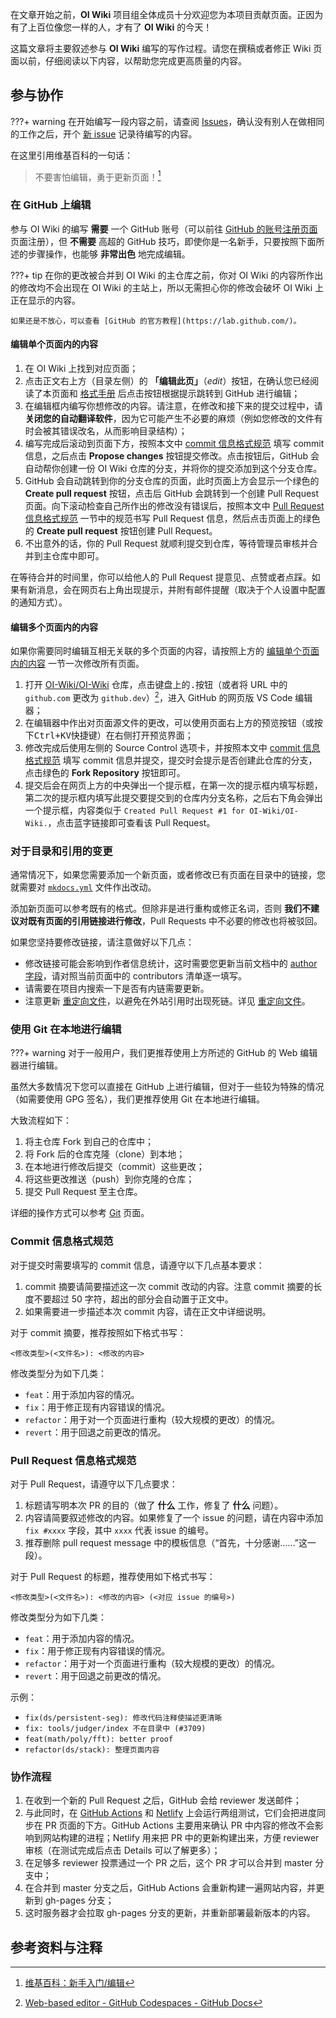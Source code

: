 在文章开始之前，**OI Wiki** 项目组全体成员十分欢迎您为本项目贡献页面。正因为有了上百位像您一样的人，才有了 **OI Wiki** 的今天！

这篇文章将主要叙述参与 **OI Wiki** 编写的写作过程。请您在撰稿或者修正 Wiki 页面以前，仔细阅读以下内容，以帮助您完成更高质量的内容。

## 参与协作

???+ warning
    在开始编写一段内容之前，请查阅 [Issues](https://github.com/OI-wiki/OI-wiki/issues)，确认没有别人在做相同的工作之后，开个 [新 issue](https://github.com/OI-wiki/OI-wiki/issues/new) 记录待编写的内容。

在这里引用维基百科的一句话：

> 不要害怕编辑，勇于更新页面！[^ref1]

### 在 GitHub 上编辑

参与 OI Wiki 的编写 **需要** 一个 GitHub 账号（可以前往 [GitHub 的账号注册页面](https://github.com/signup) 页面注册），但 **不需要** 高超的 GitHub 技巧，即使你是一名新手，只要按照下面所述的步骤操作，也能够 **非常出色** 地完成编辑。

???+ tip
    在你的更改被合并到 OI Wiki 的主仓库之前，你对 OI Wiki 的内容所作出的修改均不会出现在 OI Wiki 的主站上，所以无需担心你的修改会破坏 OI Wiki 上正在显示的内容。
    
    如果还是不放心，可以查看 [GitHub 的官方教程](https://lab.github.com/)。

#### 编辑单个页面内的内容

1. 在 OI Wiki 上找到对应页面；
2. 点击正文右上方（目录左侧）的 **「编辑此页」**（<i class="md-icon">edit</i>）按钮，在确认您已经阅读了本页面和 [格式手册](./format.md) 后点击按钮根据提示跳转到 GitHub 进行编辑；
3. 在编辑框内编写你想修改的内容。请注意，在修改和接下来的提交过程中，请 **关闭您的自动翻译软件**，因为它可能产生不必要的麻烦（例如您修改的文件有时会被其错误改名，从而影响目录结构）；
4. 编写完成后滚动到页面下方，按照本文中 [commit 信息格式规范](#commit) 填写 commit 信息，之后点击 **Propose changes** 按钮提交修改。点击按钮后，GitHub 会自动帮你创建一份 OI Wiki 仓库的分支，并将你的提交添加到这个分支仓库。
5. GitHub 会自动跳转到你的分支仓库的页面，此时页面上方会显示一个绿色的 **Create pull request** 按钮，点击后 GitHub 会跳转到一个创建 Pull Request 页面。向下滚动检查自己所作出的修改没有错误后，按照本文中 [Pull Request 信息格式规范](#pull-request) 一节中的规范书写 Pull Request 信息，然后点击页面上的绿色的 **Create pull request** 按钮创建 Pull Request。
6. 不出意外的话，你的 Pull Request 就顺利提交到仓库，等待管理员审核并合并到主仓库中即可。

在等待合并的时间里，你可以给他人的 Pull Request 提意见、点赞或者点踩。如果有新消息，会在网页右上角出现提示，并附有邮件提醒（取决于个人设置中配置的通知方式）。

#### 编辑多个页面内的内容

如果你需要同时编辑互相无关联的多个页面的内容，请按照上方的 [编辑单个页面内的内容](#_2) 一节一次修改所有页面。

1. 打开 [OI-Wiki/OI-Wiki](https://github.com/OI-Wiki/OI-Wiki) 仓库，点击键盘上的<kbd>.</kbd>按钮（或者将 URL 中的 `github.com` 更改为 `github.dev`）[^ref2]，进入 GitHub 的网页版 VS Code 编辑器；
2. 在编辑器中作出对页面源文件的更改，可以使用页面右上方的预览按钮（或按下<kbd>Ctrl+K</kbd><kbd>V</kbd>快捷键）在右侧打开预览界面；
3. 修改完成后使用左侧的 Source Control 选项卡，并按照本文中 [commit 信息格式规范](#commit) 填写 commit 信息并提交，提交时会提示是否创建此仓库的分支，点击绿色的 **Fork Repository** 按钮即可。
4. 提交后会在网页上方的中央弹出一个提示框，在第一次的提示框内填写标题，第二次的提示框内填写此提交要提交到的仓库内分支名称，之后右下角会弹出一个提示框，内容类似于 `Created Pull Request #1 for OI-Wiki/OI-Wiki.`，点击蓝字链接即可查看该 Pull Request。

### 对于目录和引用的变更

通常情况下，如果您需要添加一个新页面，或者修改已有页面在目录中的链接，您就需要对 [`mkdocs.yml`](https://github.com/OI-wiki/OI-wiki/blob/master/mkdocs.yml) 文件作出改动。

添加新页面可以参考既有的格式。但除非是进行重构或修正名词，否则 **我们不建议对既有页面的引用链接进行修改**，Pull Requests 中不必要的修改也将被驳回。

如果您坚持要修改链接，请注意做好以下几点：

- 修改链接可能会影响到作者信息统计，这时需要您更新当前文档中的 [author 字段](./faq.md#:~:text=Q：为什么-,作者信息统计,-处没有我的)，请对照当前页面中的 contributors 清单逐一填写。
- 请需要在项目内搜索一下是否有内链需要更新。
- 注意更新 [重定向文件](https://github.com/OI-wiki/OI-wiki/blob/master/docs/_redirects)，以避免在外站引用时出现死链。详见 [重定向文件](./faq.md#:~:text=Q：-,重定向文件怎么用？,-A：_redirects)。

### 使用 Git 在本地进行编辑

???+ warning
    对于一般用户，我们更推荐使用上方所述的 GitHub 的 Web 编辑器进行编辑。

虽然大多数情况下您可以直接在 GitHub 上进行编辑，但对于一些较为特殊的情况（如需要使用 GPG 签名），我们更推荐使用 Git 在本地进行编辑。

大致流程如下：

1. 将主仓库 Fork 到自己的仓库中；
2. 将 Fork 后的仓库克隆（clone）到本地；
3. 在本地进行修改后提交（commit）这些更改；
4. 将这些更改推送（push）到你克隆的仓库；
5. 提交 Pull Request 至主仓库。

详细的操作方式可以参考 [Git](../tools/git.md) 页面。

### Commit 信息格式规范

对于提交时需要填写的 commit 信息，请遵守以下几点基本要求：

1. commit 摘要请简要描述这一次 commit 改动的内容。注意 commit 摘要的长度不要超过 50 字符，超出的部分会自动置于正文中。
2. 如果需要进一步描述本次 commit 内容，请在正文中详细说明。

对于 commit 摘要，推荐按照如下格式书写：

```plain
<修改类型>(<文件名>): <修改的内容>
```

修改类型分为如下几类：

- `feat`：用于添加内容的情况。
- `fix`：用于修正现有内容错误的情况。
- `refactor`：用于对一个页面进行重构（较大规模的更改）的情况。
- `revert`：用于回退之前更改的情况。

### Pull Request 信息格式规范

对于 Pull Request，请遵守以下几点要求：

1. 标题请写明本次 PR 的目的（做了 **什么** 工作，修复了 **什么** 问题）。
2. 内容请简要叙述修改的内容。如果修复了一个 issue 的问题，请在内容中添加 `fix #xxxx` 字段，其中 `xxxx` 代表 issue 的编号。
3. 推荐删除 pull request message 中的模板信息（“首先，十分感谢……”这一段）。

对于 Pull Request 的标题，推荐使用如下格式书写：

```plain
<修改类型>(<文件名>): <修改的内容> (<对应 issue 的编号>)
```

修改类型分为如下几类：

- `feat`：用于添加内容的情况。
- `fix`：用于修正现有内容错误的情况。
- `refactor`：用于对一个页面进行重构（较大规模的更改）的情况。
- `revert`：用于回退之前更改的情况。

示例：

- `fix(ds/persistent-seg): 修改代码注释使描述更清晰`
- `fix: tools/judger/index 不在目录中 (#3709)`
- `feat(math/poly/fft): better proof`
- `refactor(ds/stack): 整理页面内容`

### 协作流程

1. 在收到一个新的 Pull Request 之后，GitHub 会给 reviewer 发送邮件；
2. 与此同时，在 [GitHub Actions](https://github.com/OI-wiki/OI-wiki/actions) 和 [Netlify](https://app.netlify.com/sites/oi-wiki) 上会运行两组测试，它们会把进度同步在 PR 页面的下方。GitHub Actions 主要用来确认 PR 中内容的修改不会影响到网站构建的进程；Netlify 用来把 PR 中的更新构建出来，方便 reviewer 审核（在测试完成后点击 Details 可以了解更多）；
3. 在足够多 reviewer 投票通过一个 PR 之后，这个 PR 才可以合并到 master 分支中；
4. 在合并到 master 分支之后，GitHub Actions 会重新构建一遍网站内容，并更新到 gh-pages 分支；
5. 这时服务器才会拉取 gh-pages 分支的更新，并重新部署最新版本的内容。

## 参考资料与注释

[^ref1]: [维基百科：新手入门/编辑](https://zh.wikipedia.org/wiki/Wikipedia:%E6%96%B0%E6%89%8B%E5%85%A5%E9%96%80/%E7%B7%A8%E8%BC%AF)

[^ref2]: [Web-based editor - GitHub Codespaces - GitHub Docs](https://docs.github.com/en/codespaces/developing-in-codespaces/web-based-editor)
